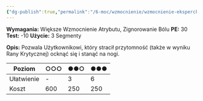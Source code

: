 ```yaml
---
{"dg-publish":true,"permalink":"/6-moc/wzmocnienie/wzmocnienie-eksperckie/powrot/","dgPassFrontmatter":true}
---
```


**Wymagania:** Większe Wzmocnienie Atrybutu, Zignorowanie Bólu
**PE:** 30
**Test:** -10
**Użycie:** 3 Segmenty

**Opis:** Pozwala Użytkownikowi, który stracił przytomność (także w wyniku Rany Krytycznej) ocknąć się i stanąć na nogi.

| Poziom     | ○○○ | ●●○ | ●●● |
| ---------- | --- | --- | --- |
| Ułatwienie | -   | 3   | 6   |
| Koszt      | 600 | 250 | 250 |
